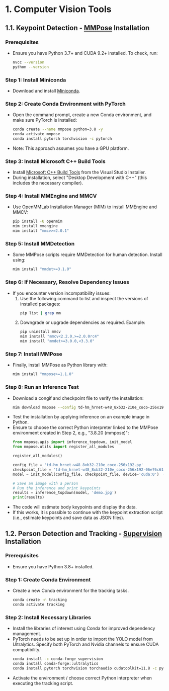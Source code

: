 # 1. Computer Vision Tools

## 1.1. Keypoint Detection - [MMPose](https://github.com/open-mmlab/mmpose) Installation

### Prerequisites
- Ensure you have Python 3.7+ and CUDA 9.2+ installed. To check, run:
  ```bash
  nvcc --version
  python --version

### Step 1: Install Miniconda
- Download and install [Miniconda](https://docs.anaconda.com/miniconda/).

### Step 2: Create Conda Environment with PyTorch
- Open the command prompt, create a new Conda environment, and make sure PyTorch is installed:
  ```bash
  conda create --name mmpose python=3.8 -y
  conda activate mmpose
  conda install pytorch torchvision -c pytorch
- Note: This approach assumes you have a GPU platform.

### Step 3: Install Microsoft C++ Build Tools
- Install [Microsoft C++ Build Tools](https://visualstudio.microsoft.com/de/visual-cpp-build-tools/) from the Visual Studio Installer.
- During installation, select "Desktop Development with C++" (this includes the necessary compiler).

### Step 4: Install MMEngine and MMCV
- Use OpenMMLab Installation Manager (MIM) to install MMEngine and MMCV:
  ```bash
  pip install -U openmim
  mim install mmengine
  mim install "mmcv>=2.0.1"

### Step 5: Install MMDetection
- Some MMPose scripts require MMDetection for human detection. Install using:
  ```bash
  mim install "mmdet>=3.1.0"

### Step 6: If Necessary, Resolve Dependency Issues
- If you encounter version incompatibility issues:
    1. Use the following command to list and inspect the versions of installed packages:
       ```bash
       pip list | grep mm
    2. Downgrade or upgrade dependencies as required. Example:
       ```bash
       pip uninstall mmcv
       mim install "mmcv<2.2.0,>=2.0.0rc4"
       mim install "mmdet>=3.0.0,<3.3.0"

### Step 7: Install MMPose
- Finally, install MMPose as Python library with:
  ```bash
  mim install "mmpose>=1.1.0"

### Step 8: Run an Inference Test
- Download a congif and checkpoint file to verify the installation:
  ```bash
  mim download mmpose --config td-hm_hrnet-w48_8xb32-210e_coco-256x192 --dest .
- Test the installation by applying inference on an example image in Python.
- Ensure to choose the correct Python interpreter linked to the MMPose environment created in Step 2, e.g., "3.8.20 (mmpose)":
  ```python
  from mmpose.apis import inference_topdown, init_model
  from mmpose.utils import register_all_modules
  
  register_all_modules()
  
  config_file = 'td-hm_hrnet-w48_8xb32-210e_coco-256x192.py'
  checkpoint_file = 'td-hm_hrnet-w48_8xb32-210e_coco-256x192-06e76c616_20220913.pth'
  model = init_model(config_file, checkpoint_file, device='cuda:0')  # or device='cpu'
  
  # Save an image with a person
  # Run the inference and print keypoints
  results = inference_topdown(model, 'demo.jpg')
  print(results)
- The code will estimate body keypoints and display the data.
- If this works, it is possible to continue with the keypoint extraction script (i.e., estimate keypoints and save data as JSON files).


## 1.2. Person Detection and Tracking - [Supervision](https://github.com/roboflow/supervision) Installation

### Prerequisites
- Ensure you have Python 3.8+ installed.

### Step 1: Create Conda Environment
- Create a new Conda environment for the tracking tasks. 
  ```bash
  conda create -n tracking
  conda activate tracking

### Step 2: Install Necessary Libraries
- Install the libraries of interest using Conda for improved dependency management.
- PyTorch needs to be set up in order to import the YOLO model from Ultralytics. Specify both PyTorch and Nvidia channels to ensure CUDA compatibility.
  ```bash
  conda install -c conda-forge supervision
  conda install conda-forge::ultralytics
  conda install pytorch torchvision torchaudio cudatoolkit=11.8 -c pytorch -c nvidia
- Activate the environment / choose correct Python interpreter when executing the tracking script. 
